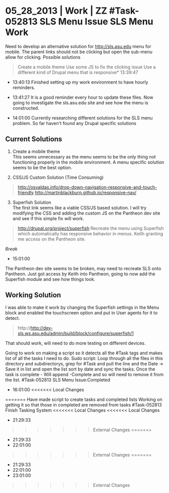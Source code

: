 05_28_2013 | Work | ZZ 
#Task-052813 SLS Menu Issue
SLS Menu Work
===
Need to develop an alternative solution for http://sls.asu.edu menu for mobile. 
The parent links should not be clicking but open the sub-menu allow for clicking. 
Possible solutions
> Create a mobile theme 
> Use some JS to fix the clicking issue
> Use a different kind of Drupal menu that is responsive* 13:39:47
* 13:40:13
Finished setting up my work environment to have hourly reminders. 
* 13:41:27
It is a good reminder every hour to update these files. 
Now going to investigate the sls.asu.edu site and see how the menu is constructed. 



* 14:01:00
Currently researching different solutions for the SLS menu problem. So far haven't found any Drupal specific solutions

Current Solutions
---

1. Create a mobile theme  
This seems unnecessary as the menu seems to be the only thing not functioning properly in the mobile environment. A menu specific solution seems to be the best option. 

2. CSS/JS Custom Solution (Time Consuming)  
> http://osvaldas.info/drop-down-navigation-responsive-and-touch-friendly 
> http://martinblackburn.github.io/responsive-nav/

3. Superfish Solution  
The first link seems like a viable CSS/JS based solution. I will try modifying the CSS and adding the custom JS on the Pantheon dev site and see if this simple fix will work.  
> http://drupal.org/project/superfish
Recreate the menu using Superfish which automatically has responsive behavior in menus. 
Keith granting me access on the Pantheon site. 

_Break_

* 15:01:00

The Pantheon dev site seems to be broken, may need to recreate SLS onto Pantheon. 
Just got access by Keith into Pantheon, going to now add the Superfish module and see how things look.

Working Solution
---

I was able to make it work by changing the Superfish settings in the Menu block and enabled the touchscreen option and put in User agents for it to detect. 
> http://http://dev-sls.ws.asu.edu/admin/build/block/configure/superfish/1

That should work, will need to do more testing on different devices. 

Going to work on making a script so it detects all the #Task tags and makes list of all the tasks I need to do. 
Sudo script: Loop through all the files in this directory and subdirectorys, grep for #Task and pull the line and the Date -> Save it in list and open the list sort by date and sync the tasks. Once the task is complete - Will append -Complete and so will need to remove it from the list. 
#Task-052813 SLS Menu Issue:Completed
* 16:01:00
<<<<<<< Local Changes

=======
Have made script to create tasks and completed lists 
Working on getting it so that those in completed are removed from tasks
#Task-052813 Finish Tasking System
<<<<<<< Local Changes
<<<<<<< Local Changes
* 21:29:33
>>>>>>> External Changes
=======
* 21:29:33
* 22:01:00
>>>>>>> External Changes
=======
* 21:29:33
* 22:01:00
* 23:01:00
>>>>>>> External Changes
